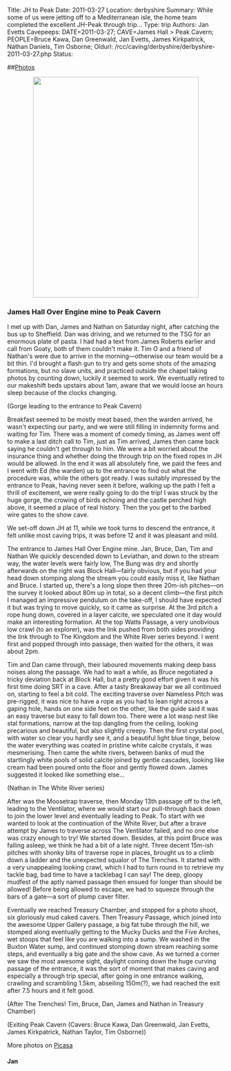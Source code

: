 Title: JH to Peak
Date: 2011-03-27
Location: derbyshire
Summary: While some of us were jetting off to a Mediterranean isle, the home team completed the excellent JH-Peak through trip...
Type: trip
Authors: Jan Evetts
Cavepeeps: DATE=2011-03-27; CAVE=James Hall > Peak Cavern; PEOPLE=Bruce Kawa, Dan Greenwald, Jan Evetts, James Kirkpatrick, Nathan Daniels, Tim Osborne;
Oldurl: /rcc/caving/derbyshire/derbyshire-2011-03-27.php
Status:

##[Photos](https://picasaweb.google.com/jan.evetts/March2011CavingInDerbyshire?feat=directlink#)
<center><a href="https://picasaweb.google.com/jan.evetts/March2011CavingInDerbyshire?feat=directlink#"><img width="384" height="512" src="derbyshire-2011-03-27.jpg"></a></center>

###  James Hall Over Engine mine to Peak Cavern

I met up with Dan, James and Nathan on Saturday night, after catching the bus up to Sheffield. Dan was driving, and we returned to the TSG for an enormous plate of pasta. I had had a text from James Roberts earlier and call from Goaty, both of them couldn't make it. Tim O and a friend of Nathan's were due to arrive in the morning—otherwise our team would be a bit thin. I'd brought a flash gun to try and gets some shots of the amazing formations, but no slave units, and practiced outside the chapel taking photos by counting down, luckily it seemed to work. We eventually retired to our makeshift beds upstairs about 1am, aware that we would loose an hours sleep because of the clocks changing.

(Gorge leading to the entrance to Peak Cavern)

Breakfast seemed to be mostly meat based, then the warden arrived, he wasn't expecting our party, and we were still filling in indemnity forms and waiting for Tim. There was a moment of comedy timing, as James went off to make a last ditch call to Tim, just as Tim arrived, James then came back saying he couldn't get through to him. We were a bit worried about the insurance thing and whether doing the through trip on the fixed ropes in JH would be allowed. In the end it was all absolutely fine, we paid the fees and I went with Ed (the warden) up to the entrance to find out what the procedure was, while the others got ready. I was suitably impressed by the entrance to Peak, having never seen it before, walking up the path I felt a thrill of excitement, we were really going to do the trip! I was struck by the huge gorge, the crowing of birds echoing and the castle perched high above, it seemed a place of real history. Then the you get to the barbed wire gates to the show cave.

We set-off down JH at 11, while we took turns to descend the entrance, it felt unlike most caving trips, it was before 12 and it was pleasant and mild.

The entrance to James Hall Over Engine mine. Jan, Bruce, Dan, Tim and Nathan We quickly descended down to Leviathan, and down to the stream way, the water levels were fairly low, The Bung was dry and shortly afterwards on the right was Block Hall—fairly obvious, but if you had your head down stomping along the stream you could easily miss it, like Nathan and Bruce. I started up, there's a long slope then three 20m-ish pitches—on the survey it looked about 80m up in total, so a decent climb—the first pitch I managed an impressive pendulum on the take-off, I should have expected it but was trying to move quickly, so it came as surprise. At the 3rd pitch a rope hung down, covered in a layer calcite, we speculated one it day would make an interesting formation. At the top Watts Passage, a very unobvious low crawl (to an explorer), was the link pushed from both sides providing the link through to The Kingdom and the White River series beyond. I went first and popped through into passage, then waited for the others, it was about 2pm.

Tim and Dan came through, their laboured movements making deep bass noises along the passage. We had to wait a while, as Bruce negotiated a tricky deviation back at Block Hall, but a pretty good effort given it was his first time doing SRT in a cave. After a tasty Breakaway bar we all continued on, starting to feel a bit cold. The exciting traverse over Nameless Pitch was pre-rigged, it was nice to have a rope as you had to lean right across a gaping hole, hands on one side feet on the other, like the guide said it was an easy traverse but easy to fall down too. There were a lot wasp nest like stal formations, narrow at the top dangling from the ceiling, looking precarious and beautiful, but also slightly creepy. Then the first crystal pool, with water so clear you hardly see it, and a beautiful light blue tinge, below the water everything was coated in pristine white calcite crystals, it was mesmerising. Then came the white rivers, between banks of mud the startlingly white pools of solid calcite joined by gentle cascades, looking like cream had been poured onto the floor and gently flowed down. James suggested it looked like something else...

(Nathan in The White River series)

After was the Moosetrap traverse, then Monday 13th passage off to the left, leading to the Ventilator, where we would start our pull-through back down to join the lower level and eventually leading to Peak. To start with we wanted to look at the continuation of the White River, but after a brave attempt by James to traverse across The Ventilator failed, and no one else was crazy enough to try! We started down. Besides, at this point Bruce was falling asleep, we think he had a bit of a late night. Three decent 15m-ish pitches with shonky bits of traverse rope in places, brought us to a climb down a ladder and the unexpected squalor of The Trenches. It started with a very unappealing looking crawl, which I had to turn round in to retrieve my tackle bag, bad time to have a tacklebag I can say! The deep, gloopy mudfest of the aptly named passage then ensued for longer than should be allowed! Before being allowed to escape, we had to squeeze through the bars of a gate—a sort of plump caver filter.

Eventually we reached Treasury Chamber, and stopped for a photo shoot, six gloriously mud caked cavers. Then Treasury Passage, which joined into the awesome Upper Gallery passage, a big fat tube through the hill, we stomped along eventually getting to the Mucky Ducks and the Five Arches, wet stoops that feel like you are walking into a sump. We washed in the Buxton Water sump, and continued stomping down stream reaching some steps, and eventually a big gate and the show cave. As we turned a corner we saw the most awesome sight, daylight coming down the huge curving passage of the entrance, it was the sort of moment that makes caving and especially a through trip special, after going in one entrance walking, crawling and scrambling 1.5km, abseiling 150m(?), we had reached the exit after 7.5 hours and it felt good.

(After The Trenches! Tim, Bruce, Dan, James and Nathan in Treasury Chamber)

(Exiting Peak Cavern (Cavers: Bruce Kawa, Dan Greenwald, Jan Evetts, James Kirkpatrick, Nathan Taylor, Tim Osborne))

More photos on [ Picasa ](https://picasaweb.google.com/jan.evetts/March2011CavingInDerbyshire?feat=directlink)

####  Jan
